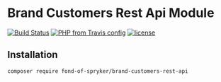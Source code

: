 # Brand Customers Rest Api Module
[![Build Status](https://travis-ci.org/fond-of/spryker-brand-customers-rest-api.svg?branch=master)](https://travis-ci.org/fond-of/spryker-brand-customers-rest-api)
[![PHP from Travis config](https://img.shields.io/travis/php-v/symfony/symfony.svg)](https://php.net/)
[![license](https://img.shields.io/github/license/mashape/apistatus.svg)](https://packagist.org/packages/fond-of-spryker/brand-customers-rest-api)

## Installation

```
composer require fond-of-spryker/brand-customers-rest-api
```
